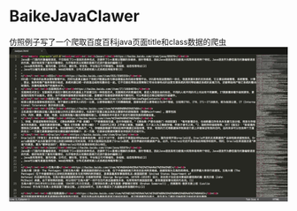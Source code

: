 # BaikeJavaClawer
仿照例子写了一个爬取百度百科java页面title和class数据的爬虫
![image](https://github.com/JacobleeDJI/BaikeJavaClawer/blob/master/baike/baike/pic/java页面爬取结果.png)
